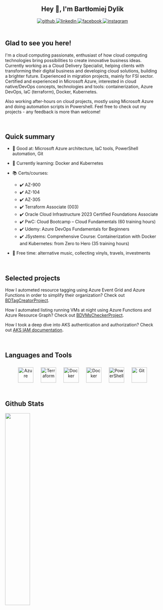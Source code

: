 ## <div align="center">Hey 👋, I'm Bartłomiej Dylik</div>  
 
<div align="center">
<a href="https://github.com/Talamakk" target="_blank">
<img src=https://img.shields.io/badge/github-%2324292e.svg?&style=for-the-badge&logo=github&logoColor=white alt=github style="margin-bottom: 5px;" />
</a>
<a href="https://linkedin.com/in/bdylik" target="_blank">
<img src=https://img.shields.io/badge/linkedin-%231E77B5.svg?&style=for-the-badge&logo=linkedin&logoColor=white alt=linkedin style="margin-bottom: 5px;" />
</a> 
<a href="https://www.facebook.com/bartek.dylik" target="_blank">
<img src=https://img.shields.io/badge/facebook-%232E87FB.svg?&style=for-the-badge&logo=facebook&logoColor=white alt=facebook style="margin-bottom: 5px;" />
</a>
<a href="https://instagram.com/_thaumatrope" target="_blank">
<img src=https://img.shields.io/badge/instagram-%23000000.svg?&style=for-the-badge&logo=instagram&logoColor=white alt=instagram style="margin-bottom: 5px;" />
</a>
</div>

<br/>
 
## Glad to see you here!  
I'm a cloud computing passionate, enthusiast of how cloud computing technologies bring possibilities to create innovative business ideas. Currently working as a Cloud Delivery Specialist, helping clients with transforming their digital business and developing cloud solutions, building a brighter future. Experienced in migration projects, mainly for FSI sector. Certified and experienced in Microsoft Azure, interested in cloud native/DevOps concepts, technologies and tools: containerization, Azure DevOps, IaC (terraform), Docker, Kubernetes.

Also working after-hours on cloud projects, mostly using Microsoft Azure and doing automation scripts in Powershell. Feel free to check out my projects - any feedback is more than welcome!

<br/>

## Quick summary  
- 💪 Good at: Microsoft Azure architecture, IaC tools, PowerShell automation, Git

- 🌱 Currently learning: Docker and Kubernetes

- 📚 Certs/courses: 
    - ✔️ AZ-900
    - ✔️ AZ-104
    - ✔️ AZ-305
    - ✔️ Terraform Associate (003)
    - ✔️ Oracle Cloud Infrastructure 2023 Certified Foundations Associate
    - ✔️ PwC: Cloud Bootcamp – Cloud Fundamentals (60 training hours) 
    - ✔️ Udemy: Azure DevOps Fundamentals for Beginners
    - ✔️ JSystems: Comprehensive Course: Containerization with Docker and Kubernetes: from Zero to Hero (35 training hours)

- 🥁 Free time: alternative music, collecting vinyls, travels, investments

<br/>

## Selected projects 

How I autometed resource tagging using Azure Event Grid and Azure Functions in order to simplify their organization? Check out [BDTagCreatorProject](https://github.com/Talamakk/BDTagCreatorProject).

How I automated listing running VMs at night using Azure Functions and Azure Resource Graph? Check out [BDVMsCheckerProject](https://github.com/Talamakk/BDVMsCheckerProject).

How I took a deep dive into AKS authentication and authorization? Check out 
[AKS IAM documentation](https://github.com/Talamakk/AKSdocs/blob/main/IAM.md).

<br/>

## Languages and Tools  
<div align="center">  
<a href="https://azure.microsoft.com/en-in/" target="_blank"><img style="margin: 10px" src="https://swimburger.net/media/ppnn3pcl/azure.png" alt="Azure" height="50" /></a>
<a href="https://www.terraform.io/" target="_blank"><img style="margin: 10px" src="https://static-00.iconduck.com/assets.00/terraform-icon-1803x2048-hodrzd3t.png" alt="Terraform" height="50" /></a>
<a href="https://www.docker.com/" target="_blank"><img style="margin: 10px" src="https://cdn4.iconfinder.com/data/icons/logos-and-brands/512/97_Docker_logo_logos-512.png" alt="Docker" height="50" /></a>
<a href="https://kubernetes.io/pl/" target="_blank"><img style="margin: 10px" src="https://upload.wikimedia.org/wikipedia/commons/3/39/Kubernetes_logo_without_workmark.svg" alt="Docker" height="50" /></a>
<a href="https://docs.microsoft.com/en-us/powershell/" target="_blank"><img style="margin: 10px" src="https://profilinator.rishav.dev/skills-assets/powershell.png" alt="PowerShell" height="50" /></a>
<a href="https://github.com/" target="_blank"><img style="margin: 10px" src="https://profilinator.rishav.dev/skills-assets/git-scm-icon.svg" alt="Git" height="50" /></a>
</div>  

<br/>

## Github Stats  


<img src="https://github-readme-stats.vercel.app/api/top-langs/?username=Talamakk&hide_border=true&layout=compact" align="center" style="width: 40%" />
